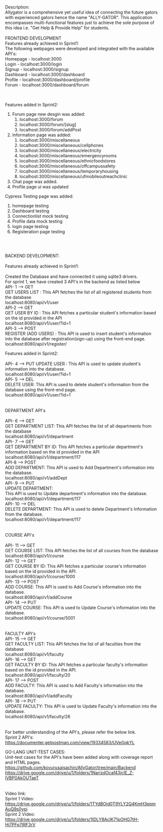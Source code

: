 Description:<br />
Allygator is a comprehensive yet useful idea of connecting the future gators with experienced gators hence the name "ALLY-GATOR". This application encompasses multi-functional features just to achieve the sole purpose of this idea i.e. "Get Help & Provide Help" for students.
<br />
<br />
FRONTEND DEVELOPMENT<br />
Features already achieved in Sprint1:<br />
The following webpages were developed and integrated with the available API's:<br />
Homepage - localhost:3000 <br />
Login - localhost:3000/login <br />
Signup - localhost:3000/signup <br />
Dashboard - localhost:3000/dashboard <br />
Profile - localhost:3000/dashboard/profile <br />
Forum - localhost:3000/dashboard/forum <br />
<br />
<br />

Features added in Sprint2:<br />
1. Forum page new desgin was added: <br />
    1.  localhost:3000/forum <br />
    2.  localhost:3000/forum/[slug] <br />
    3.  localhost:3000/forum/addPost <br />
2.  Information page was added: <br />
    1.  localhost:3000/miscellaneous <br />
    2.  localhost:3000/miscellaneous/cellphones <br />
    3.  localhost:3000/miscellaneous/electricity <br />
    4.  localhost:3000/miscellaneous/emergencyrooms <br />
    5.  localhost:3000/miscellaneous/ethnicfoodstores <br />
    6.  localhost:3000/miscellaneous/offcampussafety <br />
    7.  localhost:3000/miscellaneous/temporaryhousing <br />
    8.  localhost:3000/miscellaneous/ufmobileoutreachclinic <br />
3.  Chat page was added. <br />
4.  Profile page ui was updated <br />  

Cypress Testing page was added: <br /> 
1.  homepage testing <br />
2.  Dashboard testing <br />
3.  Connectionlist mock testing <br />
4.  Profile data mock testing <br />
5.  login page testing <br />
6.  Registeration page testing <br />
<br/>
<br />


BACKEND DEVELOPMENT:<br /><br />
Features already achieved in Sprint1:<br /><br />
Created the Database and have connected it using sqlite3 drivers.<br />
For sprint 1, we have created 3 API's in the backend as listed below<br />
API- 1 --> GET<br />
GET USERS LIST : This API fetches the list of all registered students from the database<br />
localhost:8080/api/v1/user<br />
API-2 --> GET<br />
GET USER BY ID : This API fetches a particular student's information based on the id provided in the API<br />
localhost:8080/api/v1/user/?id=1<br />
API-3 --> POST<br />
REGISTER (ADD USERS) : This API is used to insert student's information into the database after registration(sign-up) using the front-end page.<br />
localhost:8080/api/v1/register/<br />

Features added in Sprint2:<br /><br />
API- 4 --> PUT
UPDATE USER : This API is used to update student's information into the database.<br />
localhost:8080/api/v1/user/?id=1<br />
API- 5 --> DEL<br />
DELETE USER: This API is used to delete student's information from the database using the front-end page.<br />
localhost:8080/api/v1/user/?id=1<br />
<br /><br />
DEPARTMENT API's<br /><br />
API- 6 --> GET<br />
GET DEPARTMENT LIST: This API fetches the list of all departments from the database<br />
localhost:8080/api/v1/department<br />
API- 7 --> GET<br />
GET DEPARTMENT BY ID: This API fetches a particular department's information based on the id provided in the API<br />
localhost:8080/api/v1/department/117<br />
API-8 --> POST<br />
ADD DEPARTMENT: This API is used to Add Department's information into the database.<br />
localhost:8080/api/v1/addDept<br />
API- 9 --> PUT<br />
UPDATE DEPARTMENT: <br />
This API is used to Update department's information into the database.<br />
localhost:8080/api/v1/department/117<br />
API- 10 --> DEL<br />
DELETE DEPARTMENT: This API is used to delete Department's Information from the database.<br />
localhost:8080/api/v1/department/117<br />
<br /><br />
COURSE API's<br /><br /> 
API- 11 --> GET<br />
GET COURSE LIST: This API fetches the list of all courses from the database<br />
localhost:8080/api/v1/course<br />
API- 12 --> GET<br />
GET COURSE BY ID: This API fetches a particular course's information based on the id provided in the API.<br />
localhost:8080/api/v1/course/1000<br />
API- 13 --> POST<br />
ADD COURSE: This API is used to Add Course's information into the database.<br />
localhost:8080/api/v1/addCourse<br />
API- 14 --> PUT<br />
UPDATE COURSE: This API is used to Update Course's information into the database.<br />
localhost:8080/api/v1/course/5001<br />
<br /><br />
FACULTY API's<br />
API- 15 --> GET<br />
GET FACULTY LIST: This API fetches the list of all faculties from the database<br />
localhost:8080/api/v1/faculty<br />
API- 16 --> GET<br />
GET FACULTY BY ID: This API fetches a particular faculty's information based on the id provided in the API.<br />
localhost:8080/api/v1/faculty/20<br />
API- 17 --> POST<br />
ADD FACULTY: This API is used to Add Faculty's information into the database.<br />
localhost:8080/api/v1/addFaculty<br />
API- 18 --> PUT<br />
UPDATE FACULTY: This API is used to Update Faculty's information into the database.<br />
localhost:8080/api/v1/faculty/26<br />
<br /><br />
For better understanding of the API's, please refer the below link.<br />
Sprint 2 API's: https://documenter.getpostman.com/view/19334583/UVeGqkYL <br />

GO-LANG UNIT-TEST CASES: <br />
Unit-test cases for the API's have been added along with coverage report and HTML pages.
https://github.com/kovurusaisachin/AllyGator/tree/main/Backend <br />
https://drive.google.com/drive/u/1/folders/1NarjzdOcaf43jcIE_Z-lVBP0AkOUTaeT  <br />
<br /><br />
Video link: <br />
Sprint 1 Video: https://drive.google.com/drive/u/1/folders/1TYdBOjd0T9YLY2Q4KmH3epmAuQ9s0ypi <br />
Sprint 2 Video: https://drive.google.com/drive/u/1/folders/1IDLY8AcIK71pOHG7tH-Hi7PFp7IRF3rV <br />
